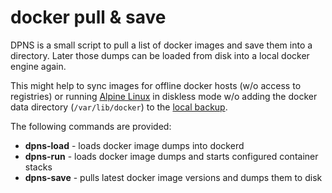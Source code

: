# docker pull & save

DPNS is a small script to pull a list of docker images and save them into a directory. Later those dumps can be loaded from disk into a local docker engine again.

This might help to sync images for offline docker hosts (w/o access to registries) or running [Alpine Linux](https://alpinelinux.org/) in diskless mode w/o adding the docker data directory (`/var/lib/docker`) to the [local backup](http://wiki.alpinelinux.org/wiki/Alpine_local_backup).

The following commands are provided:

- **dpns-load** - loads docker image dumps into dockerd
- **dpns-run** - loads docker image dumps and starts configured container stacks
- **dpns-save** - pulls latest docker image versions and dumps them to disk
